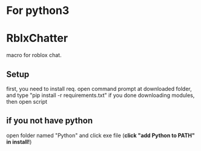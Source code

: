 # For python3

# RblxChatter
macro for roblox chat.

## Setup
first, you need to install req.
open command prompt at downloaded folder, and type "pip install -r requirements.txt"
if you done downloading modules, then open script

## if you not have python
open folder named "Python" and click exe file (**click "add Python to PATH" in install!**)
